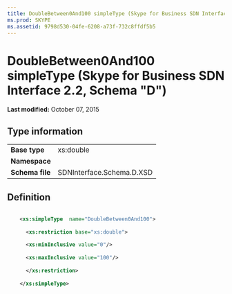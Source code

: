 ```yaml
---
title: DoubleBetween0And100 simpleType (Skype for Business SDN Interface 2.2, Schema "D")
ms.prod: SKYPE
ms.assetid: 9798d530-04fe-6208-a73f-732c8ffdf5b5
---
```



# DoubleBetween0And100 simpleType (Skype for Business SDN Interface 2.2, Schema "D")

 **Last modified:** October 07, 2015
  
    
    


## Type information


|||
|:-----|:-----|
|**Base type**|xs:double |
|**Namespace**||
|**Schema file**|SDNInterface.Schema.D.XSD |
   

## Definition


```XML

    <xs:simpleType  name="DoubleBetween0And100">
    
      <xs:restriction base="xs:double">
    
      <xs:minInclusive value="0"/>
    
      <xs:maxInclusive value="100"/>
    
      </xs:restriction>
      
    </xs:simpleType>
  
```


